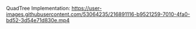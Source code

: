 
QuadTree Implementation:
https://user-images.githubusercontent.com/53064235/216891116-b9521259-7010-4fa0-bd52-3d54e71d830e.mp4
